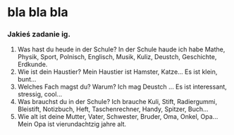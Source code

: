 # bla bla bla
### Jakieś zadanie ig.
1. Was hast du heude in der Schule? In der Schule haude ich habe Mathe, Physik, Sport, Polnisch, Englisch, Musik, Kuliz, Deustch, Geschichte, Erdkunde.
2. Wie ist dein Haustier? Mein Haustier ist Hamster, Katze... Es ist klein, bunt...
3. Welches Fach magst du? Warum? Ich mag Deustch ... Es ist interessant, stressig, cool...
4. Was brauchst du in der Schule? Ich brauche Kuli, Stift, Radiergummi, Bleistift, Notizbuch, Heft, Taschenrechner, Handy, Spitzer, Buch...
5. Wie alt ist deine Mutter, Vater, Schwester, Bruder, Oma, Onkel, Opa...  Mein Opa ist vierundachtzig jahre alt.
